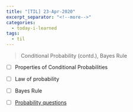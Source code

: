 ```yaml
---
title: "[TIL] 23-Apr-2020"
excerpt_separator: "<!--more-->"
categories:
  - today-i-learned
tags:
  - til 
---
```


> Conditional Probability (contd.), Bayes Rule

<!--more-->

- [ ]  Properties of Conditional Probabilities

- [ ]  Law of probability

- [ ]  Bayes Rule

- [ ]  [Probability questions](https://www.statlect.com/fundamentals-of-probability/probability-questions)
